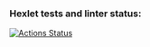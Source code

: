 ### Hexlet tests and linter status:
[![Actions Status](https://github.com/lashapapuka/frontend-project-lvl1/workflows/hexlet-check/badge.svg)](https://github.com/lashapapuka/frontend-project-lvl1/actions)